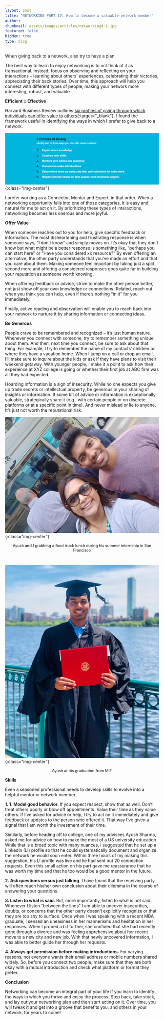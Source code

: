 ```yaml
---
layout: post
title: "NETWORKING PART IV: How to become a valuable network member"
author:
thumbnail: assets/images/articles/networking4-1.jpg
featured: false
hidden: true
type: blog
---
```


When giving back to a network, also try to have a plan.

The best way to learn to enjoy networking is to not think of it as transactional. Instead, focus on observing and reflecting on your interactions – learning about others’ experiences, celebrating their victories, appreciating their back stories. Over time, this approach will help you connect with different types of people, making your network more interesting, robust, and valuable.

**Efficient = Effective**

Harvard Business Review outlines [six profiles of giving through which individuals can offer value to others](https://hbr.org/cover-story/2017/01/beat-generosity-burnout){:target="\_blank"}. I found the framework useful in identifying the ways in which I prefer to give back to a network.

![networking-overview](/assets/images/articles/networking4-1.jpg){:class="img-center"}

I prefer working as a Connector, Mentor and Expert, in that order. When a networking opportunity falls into one of those categories, it is easy and natural for me to act on it. By prioritizing these types of interactions, networking becomes less onerous and more joyful.

**Offer Value**

When someone reaches out to you for help, give specific feedback or information. The most disheartening and frustrating response is when someone says, “I don’t know" and simply moves on. It’s okay that they don’t know but what might be a better response is something like, “perhaps you can start here" or “Have you considered xx resource?" By even offering an alternative, the other party understands that you’ve made an effort and that you care about them. Making someone feel important by taking just a split second more and offering a considered responses goes quite far in building your reputation as someone worth knowing.

When offering feedback or advice, strive to make the other person better, not just show off your own knowledge or connections. Related, reach out when you think you can help, even if there’s nothing “in it" for you immediately.

Finally, active reading and observation will enable you to reach back into your network to nurture it by sharing information or connecting ideas.

**Be Generous**

People crave to be remembered and recognized – it’s just human nature. Whenever you connect with someone, try to remember something unique about them. And then, next time you connect, be sure to ask about that thing. For example, I try to remember the name of my contacts’ children or where they have a vacation home. When I jump on a call or drop an email, I’ll make sure to inquire about the kids or ask if they have plans to visit their weekend getaway. With younger people, I make it a point to ask how their experience at XYZ college is going or whether their first job at ABC firm was all they had expected.

Hoarding information is a sign of insecurity. While no one expects you give up trade secrets or intellectual property, be generous in your sharing of insights or information. If some bit of advice or information is exceptionally valuable, strategically share it (e.g., with certain people or on discrete platforms or at a specific point in time). And never mislead or lie to anyone. It’s just not worth the reputational risk.

![networking-overview](/assets/images/articles/networking4-2.jpg){:class="img-center"}

<p style="font-size:0.9em;text-align:center;margin-bottom:40px">Ayush and I grabbing a food truck lunch during his summer internship in San Francisco
</p>

![networking-overview](/assets/images/articles/networking4-3.jpg){:class="img-center"}

<p style="font-size:0.9em;text-align:center">
Ayush at his graduation from MIT</p>

**Skills**

Even a seasoned professional needs to develop skills to evolve into a helpful mentor or network member.

**1. 1. Model good behavior.** If you expect respect, show that as well. Don’t treat others poorly or blow off appointments. Value their time as they value others. If I’ve asked for advice or help, I try to act on it immediately and give feedback or updates to the person who offered it. That way I’ve given a signal that I am worth the investment of their time.

Similarly, before heading off to college, one of my advisees Ayush Sharma, asked me for advice on how to make the most of a US university education. While that is a broad topic with many nuances, I suggested that he set up a LinkedIn (LI) profile so that he could systematically document and organize the network he would soon enter. Within three hours of my making this suggestion, his LI profile was live and he had sent out 20 connection requests. Even this small action on his part gave me reassurance that he was worth my time and that he too would be a good mentor in the future.

**2. Ask questions versus just talking.** I have found that the receiving party will often reach his/her own conclusion about their dilemma in the course of answering your questions.

**3. Listen to what is said.** But, more importantly, listen to what is not said. Whenever I listen “between the lines" I am able to uncover insecurities, doubts, or concerns that the other party doesn’t explicitly recognize or that they are too shy to surface. Once when I was speaking with a recent MBA graduate, I sensed an uneasiness in her mannerisms and hesitation in her responses. When I probed a bit further, she confided that she had recently gone through a divorce and was feeling apprehensive about her recent move to a new city and new job. With that newly uncovered information, I was able to better guide her through her requests.

**4. Always get permission before making introductions.** For varying reasons, not everyone wants their email address or mobile numbers shared widely. So, before you connect two people, make sure that they are both okay with a mutual introduction and check what platform or format they prefer.

**Conclusion**

Networking can become an integral part of your life if you learn to identify the ways in which you thrive and enjoy the process. Step back, take stock, and lay out your networking plan and then start acting on it. Over time, you will tweak it and get into a groove that benefits you, and others in your network, for years to come!
